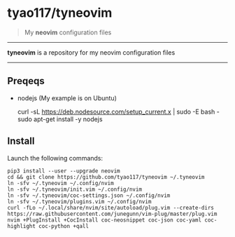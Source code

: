 # tyao117/tyneovim

> My **neovim** configuration files

---

**tyneovim** is a repository for my neovim configuration files

---
## Preqeqs

- nodejs (My example is on Ubuntu)

    curl -sL https://deb.nodesource.com/setup_current.x | sudo -E bash -
    sudo apt-get install -y nodejs

## Install

Launch the following commands:

    pip3 install --user --upgrade neovim
    cd && git clone https://github.com/tyao117/tyneovim ~/.tyneovim
    ln -sfv ~/.tyneovim ~/.config/nvim
    ln -sfv ~/.tyneovim/init.vim ~/.config/nvim
    ln -sfv ~/.tyneovim/coc-settings.json ~/.config/nvim
    ln -sfv ~/.tyneovim/plugins.vim ~/.config/nvim
    curl -fLo ~/.local/share/nvim/site/autoload/plug.vim --create-dirs https://raw.githubusercontent.com/junegunn/vim-plug/master/plug.vim
    nvim +PlugInstall +CocInstall coc-neosnippet coc-json coc-yaml coc-highlight coc-python +qall
